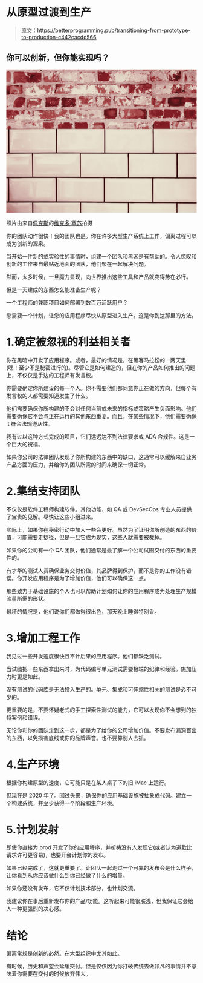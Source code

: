 # 从原型过渡到生产

> 原文：<https://betterprogramming.pub/transitioning-from-prototype-to-production-c442cacdd566>

## 你可以创新，但你能实现吗？

![](img/5a6c7fcb5d626b16f1bd915c9e0dc273.png)

照片由来自[佩克斯](https://www.pexels.com/photo/white-ceramic-wall-tile-beside-red-concrete-bricks-220680/?utm_content=attributionCopyText&utm_medium=referral&utm_source=pexels)的[维克多·塞苏](https://www.pexels.com/@victor-zissou-6614?utm_content=attributionCopyText&utm_medium=referral&utm_source=pexels)拍摄

你的团队动作很快！我的团队也是。你在许多大型生产系统上工作，偏离过程可以成为创新的源泉。

当开始一件新的或实验性的事情时，组建一个团队和黑客是有帮助的。令人惊叹和创新的工作来自最贴近地面的团队，他们聚在一起解决问题。

然而，太多时候，一旦魔力显现，向世界推出这些工具和产品就变得势在必行。

但是一天建成的东西怎么能准备生产呢？

一个工程师的兼职项目如何部署到数百万活跃用户？

您需要一个计划，让您的应用程序尽快从原型进入生产。这是你到达那里的方法。

# 1.确定被忽视的利益相关者

你在黑暗中开发了应用程序。或者，最好的情况是，在黑客马拉松的一两天里(嘿！至少不是秘密进行的)。尽管它是如何建造的，但在你的产品如何推出的问题上，不仅仅是手边的工程师有发言权。

你需要确定你所建设的每一个人。你不需要他们都同意你正在做的方向，但每个有发言权的人都需要知道发生了什么。

他们需要确保你所构建的不会对任何当前或未来的指标或策略产生负面影响。他们需要确保它不会与正在运行的其他东西重复。而且，在某些情况下，他们需要确保 it 符合法规遵从性。

我有过以这种方式完成的项目，它们远远达不到法律要求或 ADA 合规性。这是一个巨大的祝福。

如果你公司的法律团队发现了你所构建的东西中的缺口，这通常可以缓解来自业务产品方面的压力，并给你的团队所需的时间来确保一切正常。

# 2.集结支持团队

不仅仅是软件工程师构建软件。其他功能，如 QA 或 DevSecOps 专业人员提供了宝贵的见解。尽快让这些小组进来。

实际上，如果你在秘密行动中加入一些会更好。虽然为了证明你所创造的东西的价值，可能需要走捷径，但是一旦它成为现实，这些人就需要被裁掉。

如果你的公司有一个 QA 团队，他们通常是最了解一个公司试图交付的东西的重要性的。

有才华的测试人员确保业务交付价值，其品牌得到保护，而不是你的工作没有错误。你开发应用程序是为了增加价值，他们可以确保这一点。

那些致力于基础设施的个人也可以帮助计划如何让你的应用程序成为处理生产规模流量所需的形状。

最坏的情况是，他们说你们都做得很出色，那天晚上睡得特别香。

# 3.增加工程工作

我见过一些开发速度很快且不计后果的应用程序。他们都缺乏测试。

当试图把一些东西拿出来时，为代码编写单元测试需要极端的纪律和经验。施加压力时更是如此。

没有测试的代码库是无法投入生产的。单元、集成和可伸缩性相关的测试是必不可少的。

更重要的是，不要怀疑老式的手工探索性测试的能力，它可以发现你不会想到的独特案例和错误。

无论你和你的团队走到这一步，都是为了给你的公司增加价值。不要发布漏洞百出的东西，以免损害底线或你的品牌声誉。也不要靠别人去抓。

# 4.生产环境

根据你构建原型的速度，它可能只是在某人桌子下的旧 iMac 上运行。

但现在是 2020 年了。回过头来，确保你的应用基础设施被抽象成代码。建立一个构建系统，并至少获得一个阶段和生产环境。

# 5.计划发射

即使你直接为 prod 开发了你的应用程序，并祈祷没有人发现它(或者认为道歉比请求许可更容易)，也要开会计划你的发布。

如果已经完成了，这就更重要了。让团队一起走过一个可靠的发布会是什么样子，让你看到从你应该做什么到你已经做了什么的增量。

如果你还没有发布，它不仅计划技术部分，也计划交流。

我建议你在事后重新发布你的产品/功能。这听起来可能很肤浅，但我保证它会给人一种更强烈的决心感。

# 结论

偏离常规是创新的必然。在大型组织中尤其如此。

有时候，历史和声望会延缓交付。但是仅仅因为你打破传统去做非凡的事情并不意味着你需要在交付的时候放弃伟大。